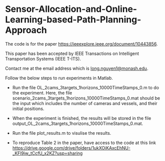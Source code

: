 # Sensor-Allocation-and-Online-Learning-based-Path-Planning-Approach

The code is for the paper https://ieeexplore.ieee.org/document/10443856. 

This paper has been accepted by IEEE Transactions on Intelligent Transportation Systems (IEEE T-ITS). 

Contact me at the email address which is long.nguyen1@monash.edu.

Follow the below steps to run experiments in Matlab.

- Run the file OL_2cams_3targets_1horizons_10000TimeStamps_0.m to do the experiment.
  Here, the file scenario_2cams_3targets_1horizons_10000TimeStamps_0.mat should be the input which includes the number of cameras and vessels, and their initial positions.

- When the experiment is finished, the results will be stored in the file output_OL_2cams_3targets_1horizons_10000TimeStamps_0.mat.

- Run the file plot_results.m to visulise the results.
  
- To reproduce Table 2 in the paper, have access to the code at this link https://drive.google.com/drive/folders/1ukXOiKAxcEhNU-_KFl9iw_tCcfU_x2KZ?usp=sharing

